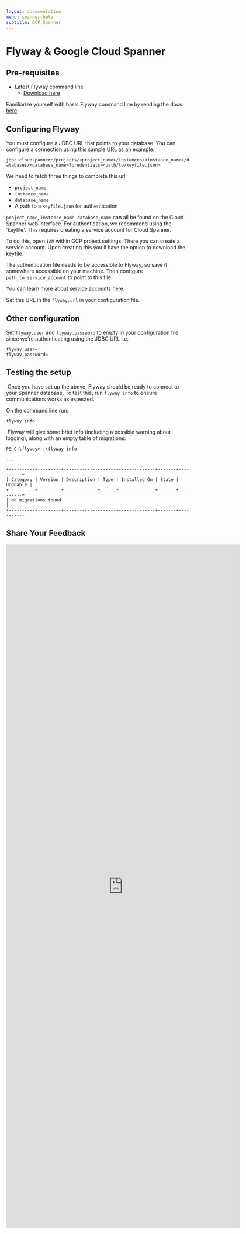 ```yaml
---
layout: documentation
menu: spanner-beta
subtitle: GCP Spanner
---
```

# Flyway & Google Cloud Spanner

## Pre-requisites
- Latest Flyway command line
  - [Download here](https://flywaydb.org/download/community)

Familiarize yourself with basic Flyway command line by reading the docs [here](https://flywaydb.org/documentation/usage/commandline/).

## Configuring Flyway

You must configure a JDBC URL that points to your database. You can configure a connection using this sample URL as an example:

`jdbc:cloudspanner:/projects/<project_name>/instances/<instance_name>/databases/<database_name>?credentials=<path/to/keyfile.json>`

We need to fetch three things to complete this url:
​
- `project_name`
- `instance_name`
- `database_name`
- A path to a `keyfile.json` for authentication

`project_name`, `instance_name`, `database_name` can all be found on the Cloud Spanner web interface. For authentication, we recommend using the 'keyfile'. This requires creating a service account for Cloud Spanner.

To do this, open `IAM` within GCP project settings. There you can create a service account. Upon creating this you'll have the option to download the keyfile.

The authentication file needs to be accessible to Flyway, so save it somewhere accessible on your machine. Then configure `path_to_service_account` to point to this file.

You can learn more about service accounts [here](https://cloud.google.com/iam/docs/service-accounts).

Set this URL in the `flyway.url` in your configuration file.
​
## Other configuration

Set `flyway.user` and `flyway.password` to empty in your configuration file since we're authenticating using the JDBC URL i.e.

```
flyway.user=
flyway.password=
```

## Testing the setup
​
Once you have set up the above, Flyway should be ready to connect to your Spanner database. To test this, run `flyway info` to ensure communications works as expected.

On the command line run:

```
flyway info
```
​
Flyway will give some brief info (including a possible warning about logging), along with an empty table of migrations:

```
PS C:\flyway> .\flyway info

...

+----------+---------+-------------+------+--------------+-------+----------+
| Category | Version | Description | Type | Installed On | State | Undoable |
+----------+---------+-------------+------+--------------+-------+----------+
| No migrations found                                                       |
+----------+---------+-------------+------+--------------+-------+----------+
```

## Share Your Feedback

<iframe src="https://docs.google.com/forms/d/e/1FAIpQLSep6p4N-okfCVYi7KmJhDbkfQpT6xovVcA0Lxq50BaLzFjaSg/viewform?embedded=true" width="640" height="1869" frameborder="0" marginheight="0" marginwidth="0">Loading…</iframe>
